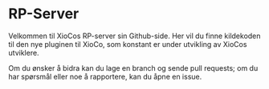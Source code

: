 RP-Server
=========
Velkommen til XioCos RP-server sin Github-side. Her vil du finne kildekoden til den nye pluginen til XioCo, som konstant er under utvikling av XioCos utviklere.

Om du ønsker å bidra kan du lage en branch og sende pull requests; om du har spørsmål eller noe å rapportere, kan du åpne en issue.
